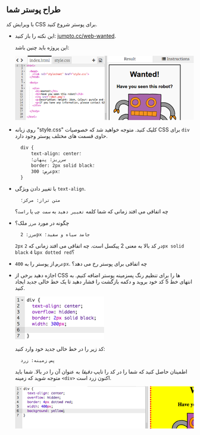 ## طراح پوستر شما

با ویرایش کد CSS برای پوستر شروع کنید.

+ این نکته را باز کنید: <a target="_blank" href="http://jumpto.cc/web-wanted">jumpto.cc/web-wanted</a>.
    
    این پروژه باید چنین باشد:
    
    ![تصویری](images/wanted-starter.png)

+ روی زبانه "style.css" کلیک کنید. متوجه خواهید شد که خصوصیات CSS برای `div` حاوی قسمت های مختلف پوستر وجود دارد.
    
        div {
            text-align: center؛
            سرریز: پنهان؛
            border: 2px solid black؛
            عرض: 300px؛
        }   
        

+ با تغییر دادن ویژگی `text-align`.
    
        متن تراز: مرکز؛
        
    
    چه اتفاقی می افتد زمانی که شما کلمه `تغییر دهید` به `سمت چپ` یا `راست`؟

+ چگونه در مورد `مرز` ملک؟
    
        مرز: 2px جامد سیاه و سفید؛
        
    
    `2px` در کد بالا به معنی 2 پیکسل است. چه اتفاقی می افتد زمانی که `2px solid black` تا `4px dotted red`؟

+ `عرض` از پوستر را به `400px`. چه اتفاقی برای پوستر رخ می دهد؟

+ اجازه دهید برخی از CSS ها را برای تنظیم رنگ پسزمینه پوستر اضافه کنیم. به انتهای خط 5 کد خود بروید و دکمه بازگشت را فشار دهید تا یک خط خالی جدید ایجاد کنید.
    
    ![تصویری](images/wanted-newline.png)
    
    کد زیر را در خط خالی جدید خود وارد کنید:
    
        پس زمینه: زرد
        
    
    اطمینان حاصل کنید که شما را در کد را تایپ *دقیقا* به عنوان آن را در بالا. شما باید متوجه شوید که زمینه `<div>` اکنون زرد است.
    
    ![تصویری](images/wanted-background.png)
